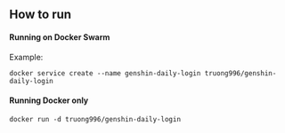 ## How to run

#### Running on Docker Swarm

Example:

```shell
docker service create --name genshin-daily-login truong996/genshin-daily-login
```

#### Running Docker only

```shell
docker run -d truong996/genshin-daily-login
```
